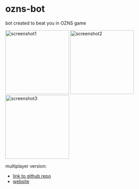# ozns-bot
bot created to beat you in OZNS game

<p align="left">
  <img src="https://user-images.githubusercontent.com/92339606/161807674-7b582de0-f5e0-4cae-9f73-7db0d0d0a921.png" width="200" title="screenshot1">
  <img src="https://user-images.githubusercontent.com/92339606/161807669-48fc7b3d-7e9d-470a-a9df-25e53d7130d0.png" width="200" title="screenshot2">
  <img src="https://user-images.githubusercontent.com/92339606/161807659-6ea3ae87-8666-4089-9ff3-7a5e4d04527d.png" width="200" title="screenshot3">
</p>

multiplayer version:
* [link to github repo](https://github.com/pepe5p/ozns-mp)
* [website](https://oznsgame.herokuapp.com)
